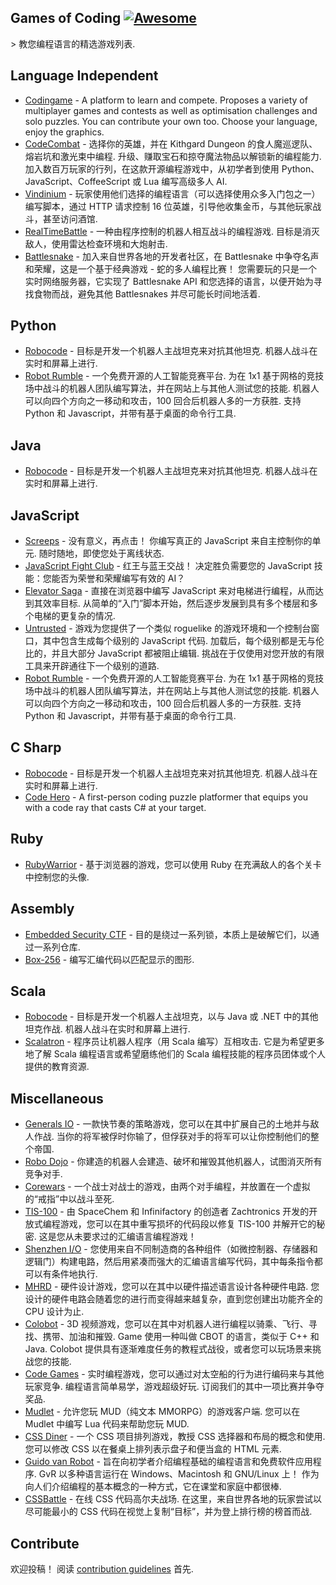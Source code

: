 <div class="github-widget" data-repo="michelpereira/awesome-games-of-coding"></div>

## Games of Coding [![Awesome](https://awesome.re/badge.svg)](https://awesome.re)

&gt; 教您编程语言的精选游戏列表.




## Language Independent

- [Codingame](https://www.codingame.com/home) - A platform to learn and compete. Proposes a variety of multiplayer games and contests as well as optimisation challenges and solo puzzles. You can contribute your own too. Choose your language, enjoy the graphics. 
- [CodeCombat](https://codecombat.com)  - 选择你的英雄，并在 Kithgard Dungeon 的食人魔巡逻队、熔岩坑和激光束中编程. 升级、赚取宝石和掠夺魔法物品以解锁新的编程能力. 加入数百万玩家的行列，在这款开源编程游戏中，从初学者到使用 Python、JavaScript、CoffeeScript 或 Lua 编写高级多人 AI.
- [Vindinium](https://www.codingame.com/multiplayer/bot-programming/vindinium) - 玩家使用他们选择的编程语言（可以选择使用众多入门包之一）编写脚本，通过 HTTP 请求控制 16 位英雄，引导他收集金币，与其他玩家战斗，甚至访问酒馆.
- [RealTimeBattle](http://realtimebattle.sourceforge.net)  - 一种由程序控制的机器人相互战斗的编程游戏. 目标是消灭敌人，使用雷达检查环境和大炮射击. 
- [Battlesnake](https://play.battlesnake.com)  - 加入来自世界各地的开发者社区，在 Battlesnake 中争夺名声和荣耀，这是一个基于经典游戏 - 蛇的多人编程比赛！ 您需要玩的只是一个实时网络服务器，它实现了 Battlesnake API 和您选择的语言，以便开始为寻找食物而战，避免其他 Battlesnakes 并尽可能长时间地活着.


## Python

- [Robocode](https://github.com/turkishviking/Python-Robocode)  - 目标是开发一个机器人主战坦克来对抗其他坦克. 机器人战斗在实时和屏幕上进行.
- [Robot Rumble](https://robotrumble.org/)  - 一个免费开源的人工智能竞赛平台. 为在 1x1 基于网格的竞技场中战斗的机器人团队编写算法，并在网站上与其他人测试您的技能. 机器人可以向四个方向之一移动和攻击，100 回合后机器人多的一方获胜. 支持 Python 和 Javascript，并带有基于桌面的命令行工具. 

## Java

- [Robocode](https://robocode.sourceforge.io)  - 目标是开发一个机器人主战坦克来对抗其他坦克. 机器人战斗在实时和屏幕上进行.


## JavaScript

- [Screeps](https://screeps.com)  - 没有意义，再点击！ 你编写真正的 JavaScript 来自主控制你的单元. 随时随地，即使您处于离线状态.
- [JavaScript Fight Club](https://jsfight.club)  - 红王与蓝王交战！ 决定胜负需要您的 JavaScript 技能：您能否为荣誉和荣耀编写有效的 AI？
- [Elevator Saga](http://play.elevatorsaga.com)  - 直接在浏览器中编写 JavaScript 来对电梯进行编程，从而达到其效率目标. 从简单的“入门”脚本开始，然后逐步发展到具有多个楼层和多个电梯的更复杂的情况.
- [Untrusted](https://alexnisnevich.github.io/untrusted)  - 游戏为您提供了一个类似 roguelike 的游戏环境和一个控制台窗口，其中包含生成每个级别的 JavaScript 代码. 加载后，每个级别都是无与伦比的，并且大部分 JavaScript 都被阻止编辑. 挑战在于仅使用对您开放的有限工具来开辟通往下一个级别的道路.
- [Robot Rumble](https://robotrumble.org/)  - 一个免费开源的人工智能竞赛平台. 为在 1x1 基于网格的竞技场中战斗的机器人团队编写算法，并在网站上与其他人测试您的技能. 机器人可以向四个方向之一移动和攻击，100 回合后机器人多的一方获胜. 支持 Python 和 Javascript，并带有基于桌面的命令行工具. 

## C Sharp

- [Robocode](http://robocode.sourceforge.io/robocode.dotnet)  - 目标是开发一个机器人主战坦克来对抗其他坦克. 机器人战斗在实时和屏幕上进行.
- [Code Hero](http://www.codehero.org) - A first-person coding puzzle platformer that equips you with a code ray that casts C# at your target.


## Ruby

- [RubyWarrior](https://www.bloc.io/ruby-warrior) - 基于浏览器的游戏，您可以使用 Ruby 在充满敌人的各个关卡中控制您的头像.

## Assembly

- [Embedded Security CTF](https://microcorruption.com) - 目的是绕过一系列锁，本质上是破解它们，以通过一系列仓库.
- [Box-256](http://box-256.com) - 编写汇编代码以匹配显示的图形.


## Scala

- [Robocode](https://github.com/d6y/scala-robot-dev)  - 目标是开发一个机器人主战坦克，以与 Java 或 .NET 中的其他坦克作战. 机器人战斗在实时和屏幕上进行.
- [Scalatron](http://scalatron.github.io)  - 程序员让机器人程序（用 Scala 编写）互相攻击. 它是为希望更多地了解 Scala 编程语言或希望磨练他们的 Scala 编程技能的程序员团体或个人提供的教育资源.


## Miscellaneous

- [Generals IO](http://generals.io)  - 一款快节奏的策略游戏，您可以在其中扩展自己的土地并与敌人作战. 当你的将军被俘时你输了，但俘获对手的将军可以让你控制他们的整个帝国.
- [Robo Dojo](http://robodojo.club) - 你建造的机器人会建造、破坏和摧毁其他机器人，试图消灭所有竞争对手.
- [Corewars](http://www.corewars.org) - 一个战士对战士的游戏，由两个对手编程，并放置在一个虚拟的“戒指”中以战斗至死.
- [TIS-100](http://www.zachtronics.com/tis-100)  - 由 SpaceChem 和 Infinifactory 的创造者 Zachtronics 开发的开放式编程游戏，您可以在其中重写损坏的代码段以修复 TIS-100 并解开它的秘密. 这是您从未要求过的汇编语言编程游戏！
- [Shenzhen I/O](http://www.zachtronics.com/shenzhen-io) - 您使用来自不同制造商的各种组件（如微控制器、存储器和逻辑门）构建电路，然后用紧凑而强大的汇编语言编写代码，其中每条指令都可以有条件地执行.
- [MHRD](http://store.steampowered.com/app/576030)  - 硬件设计游戏，您可以在其中以硬件描述语言设计各种硬件电路. 您设计的硬件电路会随着您的进行而变得越来越复杂，直到您创建出功能齐全的 CPU 设计为止.
- [Colobot](https://colobot.info)  - 3D 视频游戏，您可以在其中对机器人进行编程以骑乘、飞行、寻找、携带、加油和摧毁.  Game 使用一种叫做 CBOT 的语言，类似于 C++ 和 Java.  Colobot 提供具有逐渐难度任务的教程式战役，或者您可以玩场景来挑战您的技能.
- [Code Games](http://codegames.io/en)  - 实时编程游戏，您可以通过对太空船的行为进行编码来与其他玩家竞争. 编程语言简单易学，游戏超级好玩. 订阅我们的其中一项比赛并争夺奖品.
- [Mudlet](http://www.mudlet.org)  - 允许您玩 MUD（纯文本 MMORPG）的游戏客户端. 您可以在 Mudlet 中编写 Lua 代码来帮助您玩 MUD.
- [CSS Diner](http://flukeout.github.io)  - 一个 CSS 项目排列游戏，教授 CSS 选择器和布局的概念和使用. 您可以修改 CSS 以在餐桌上排列表示盘子和便当盒的 HTML 元素.
- [Guido van Robot](http://gvr.sourceforge.net)  - 旨在向初学者介绍编程基础的编程语言和免费软件应用程序.  GvR 以多种语言运行在 Windows、Macintosh 和 GNU/Linux 上！ 作为向人们介绍编程的基本概念的一种方式，它在课堂和家庭中都很棒.
- [CSSBattle](https://cssbattle.dev)  - 在线 CSS 代码高尔夫战场. 在这里，来自世界各地的玩家尝试以尽可能最小的 CSS 代码在视觉上复制“目标”，并为登上排行榜的榜首而战.


## Contribute

欢迎投稿！ 阅读 [contribution guidelines](https://github.com/michelpereira/awesome-games-of-coding/blob/master/contributing.md) 首先.
